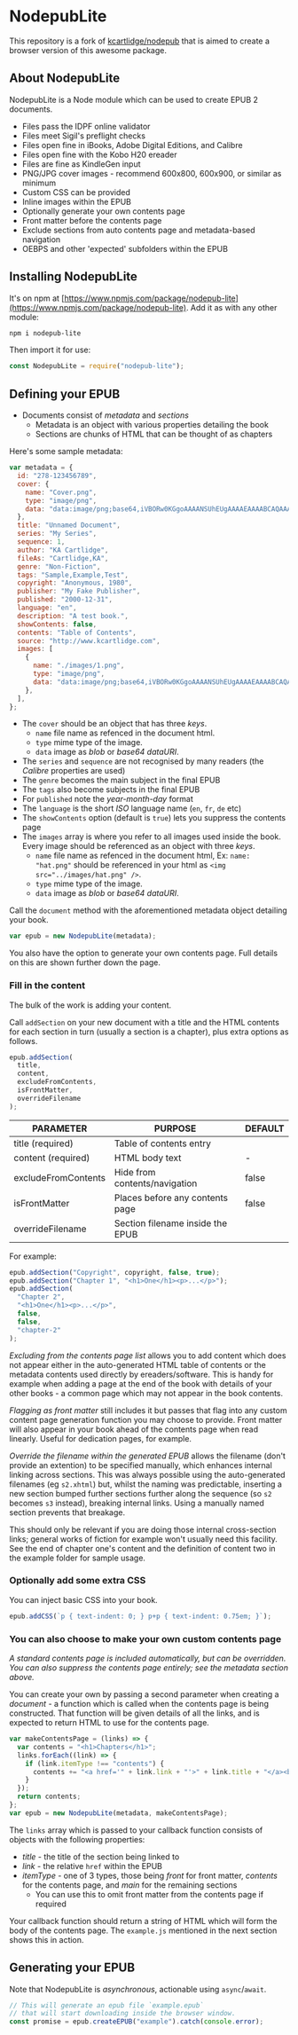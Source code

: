 # NodepubLite

This repository is a fork of [kcartlidge/nodepub](https://github.com/kcartlidge/nodepub) that is aimed to create a browser version of this awesome package.

## About NodepubLite

NodepubLite is a Node module which can be used to create EPUB 2 documents.

- Files pass the IDPF online validator
- Files meet Sigil's preflight checks
- Files open fine in iBooks, Adobe Digital Editions, and Calibre
- Files open fine with the Kobo H20 ereader
- Files are fine as KindleGen input
- PNG/JPG cover images - recommend 600x800, 600x900, or similar as minimum
- Custom CSS can be provided
- Inline images within the EPUB
- Optionally generate your own contents page
- Front matter before the contents page
- Exclude sections from auto contents page and metadata-based navigation
- OEBPS and other 'expected' subfolders within the EPUB

## Installing NodepubLite

It's on npm at [https://www.npmjs.com/package/nodepub-lite](https://www.npmjs.com/package/nodepub-lite).
Add it as with any other module:

```sh
npm i nodepub-lite
```

Then import it for use:

```javascript
const NodepubLite = require("nodepub-lite");
```

## Defining your EPUB

- Documents consist of _metadata_ and _sections_
  - Metadata is an object with various properties detailing the book
  - Sections are chunks of HTML that can be thought of as chapters

Here's some sample metadata:

```javascript
var metadata = {
  id: "278-123456789",
  cover: {
    name: "Cover.png",
    type: "image/png",
    data: "data:image/png;base64,iVBORw0KGgoAAAANSUhEUgAAAAEAAAABCAQAAAC1HAwCAAAAC0lEQVR42mNkYAAAAAYAAjCB0C8AAAAASUVORK5CYII=", // Blob or DataURI
  },
  title: "Unnamed Document",
  series: "My Series",
  sequence: 1,
  author: "KA Cartlidge",
  fileAs: "Cartlidge,KA",
  genre: "Non-Fiction",
  tags: "Sample,Example,Test",
  copyright: "Anonymous, 1980",
  publisher: "My Fake Publisher",
  published: "2000-12-31",
  language: "en",
  description: "A test book.",
  showContents: false,
  contents: "Table of Contents",
  source: "http://www.kcartlidge.com",
  images: [
    {
      name: "./images/1.png",
      type: "image/png",
      data: "data:image/png;base64,iVBORw0KGgoAAAANSUhEUgAAAAEAAAABCAQAAAC1HAwCAAAAC0lEQVR42mNkYAAAAAYAAjCB0C8AAAAASUVORK5CYII=", // Blob or DataURI
    },
  ],
};
```

- The `cover` should be an object that has three _keys_.
  - `name` file name as refenced in the document html.
  - `type` mime type of the image.
  - `data` image as _blob_ or _base64 dataURI_.
- The `series` and `sequence` are not recognised by many readers (the _Calibre_ properties are used)
- The `genre` becomes the main subject in the final EPUB
- The `tags` also become subjects in the final EPUB
- For `published` note the _year-month-day_ format
- The `language` is the short _ISO_ language name (`en`, `fr`, `de` etc)
- The `showContents` option (default is `true`) lets you suppress the contents page
- The `images` array is where you refer to all images used inside the book. Every image should be referenced as an object with three _keys_.
  - `name` file name as refenced in the document html, Ex: `name: "hat.png"` should be referenced in your html as `<img src="../images/hat.png" />`.
  - `type` mime type of the image.
  - `data` image as _blob_ or _base64 dataURI_.

Call the `document` method with the aforementioned metadata object detailing your book.

```javascript
var epub = new NodepubLite(metadata);
```

You also have the option to generate your own contents page. Full details on this are shown further down the page.

### Fill in the content

The bulk of the work is adding your content.

Call `addSection` on your new document with a title and the HTML contents for each section in turn (usually a section is a chapter), plus extra options as follows.

```javascript
epub.addSection(
  title,
  content,
  excludeFromContents,
  isFrontMatter,
  overrideFilename
);
```

| PARAMETER           | PURPOSE                          | DEFAULT |
| ------------------- | -------------------------------- | ------- |
| title (required)    | Table of contents entry          |         |
| content (required)  | HTML body text                   | -       |
| excludeFromContents | Hide from contents/navigation    | false   |
| isFrontMatter       | Places before any contents page  | false   |
| overrideFilename    | Section filename inside the EPUB |         |

For example:

```javascript
epub.addSection("Copyright", copyright, false, true);
epub.addSection("Chapter 1", "<h1>One</h1><p>...</p>");
epub.addSection(
  "Chapter 2",
  "<h1>One</h1><p>...</p>",
  false,
  false,
  "chapter-2"
);
```

_Excluding from the contents page list_ allows you to add content which does not appear either in the auto-generated HTML table of contents or the metadata contents used directly by ereaders/software. This is handy for example when adding a page at the end of the book with details of your other books - a common page which may not appear in the book contents.

_Flagging as front matter_ still includes it but passes that flag into any custom content page generation function you may choose to provide. Front matter will also appear in your book ahead of the contents page when read linearly. Useful for dedication pages, for example.

_Override the filename within the generated EPUB_ allows the filename (don't provide an extention) to be specified manually, which enhances internal linking across sections. This was always possible using the auto-generated filenames (eg `s2.xhtml`) but, whilst the naming was predictable, inserting a new section bumped further sections further along the sequence (so `s2` becomes `s3` instead), breaking internal links. Using a manually named section prevents that breakage.

This should only be relevant if you are doing those internal cross-section links; general works of fiction for example won't usually need this facility. See the end of chapter one's content and the definition of content two in the example folder for sample usage.

### Optionally add some extra CSS

You can inject basic CSS into your book.

```javascript
epub.addCSS(`p { text-indent: 0; } p+p { text-indent: 0.75em; }`);
```

### You can also choose to make your own custom contents page

_A standard contents page is included automatically, but can be overridden._
_You can also suppress the contents page entirely; see the metadata section above._

You can create your own by passing a second parameter when creating a _document_ - a function which is called when the contents page is being constructed. That function will be given details of all the links, and is expected to return HTML to use for the contents page.

```javascript
var makeContentsPage = (links) => {
  var contents = "<h1>Chapters</h1>";
  links.forEach((link) => {
    if (link.itemType !== "contents") {
      contents += "<a href='" + link.link + "'>" + link.title + "</a><br />";
    }
  });
  return contents;
};
var epub = new NodepubLite(metadata, makeContentsPage);
```

The `links` array which is passed to your callback function consists of objects with the following properties:

- _title_ - the title of the section being linked to
- _link_ - the relative `href` within the EPUB
- _itemType_ - one of 3 types, those being _front_ for front matter, _contents_ for the contents page, and _main_ for the remaining sections
  - You can use this to omit front matter from the contents page if required

Your callback function should return a string of HTML which will form the body of the contents page.
The `example.js` mentioned in the next section shows this in action.

## Generating your EPUB

Note that NodepubLite is _asynchronous_, actionable using `async`/`await`.

```javascript
// This will generate an epub file `example.epub`
// that will start downloading inside the browser window.
const promise = epub.createEPUB("example").catch(console.error);
```

